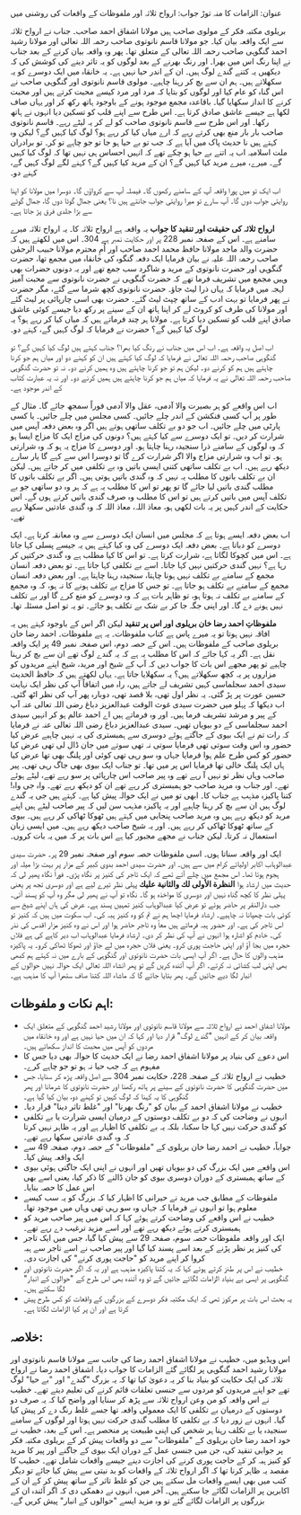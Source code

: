 عنوان: الزامات کا منہ توڑ جواب: ارواح ثلاثہ اور ملفوظات کے واقعات کی روشنی میں

بریلوی مکتبہ فكر کے مولوی صاحب ہیں مولانا اشفاق احمد صاحب۔
جناب نے ارواح ثلاثہ سے ایک واقعہ بیان کیا۔
جو مولانا قاسم نانوتوی صاحب رحمہ اللہ تعالی اور مولانا رشید احمد گنگوہی صاحب رحمہ اللہ تعالی کے متعلق تھا۔
پھر وہ واقعہ بیان کرنے کے بعد جناب نے اپنا رنگ اس میں بھرا۔
اور رنگ بھرنے کے بعد لوگوں کو یہ تاثر دینے کی کوشش کی کہ دیکھیں یہ کتنے گندے لوگ ہیں۔
ان کے اندر حیا نہیں ہے۔
یہ خانقاہ میں ایک دوسرے کو یہ سکھلاتے ہیں۔
ہم ان سے بچ کر رہنا چاہیے۔
مولوی قاسم نانوتوی اور گنگوہی صاحب نے اس گناہ کو عام کیا اور لوگوں کو بتایا کہ مرد اور مرد کیسے محبت کرتے ہیں اور محبت کرنے کا انداز سکھایا گیا۔
باقاعدہ مجمع موجود ہونے کے باوجود ہاتھ رکھ کر اور یہاں صاف لکھا ہے جیسے عاشق صادق کرتا ہے۔
اس طرح سے اپنے قلب کو تسکین دیا انہوں نے ہاتھ رکھا۔
اور اس طرح سے قاسم نانوتوی صاحب کو لے کر یہ لیٹے رہے۔
قاسم نانوتوی صاحب بار بار منع بھی کرتے رہے کہ ارے میاں کیا کر رہے ہو؟ لوگ کیا کہیں گے؟
لیکن وہ کہتے ہیں نا حدیث پاک میں آیا ہے کہ جب تو بے حیا ہو جا تو جو چاہے تو کر۔
تو برادران ملت اسلامیہ اب یہ اتنے بے حیا ہو چکے تھے کہ انہیں احساس ہی نہیں تھا کہ لوگ کیا کہیں گے۔
میرے، میرے مرید کیا کہیں گے؟ ان کے مرید کیا کہیں گے؟
کہنے لگے لوگ کہیں گے، کہنے دو۔

اب ایک تو میں پورا واقعہ آپ کے سامنے رکھوں گا۔
فیصلہ آپ سے کرواؤں گا۔
دوسرا میں مولانا کو اپنا روایتی جواب دوں گا۔
آپ سارے تو میرا روایتی جواب جانتے ہیں نا؟
یعنی جمال گوٹا دوں گا، جمال گوٹے سے بڑا جلدی فرق پڑ جاتا ہے۔

**ارواح ثلاثہ کی حقیقت اور تنقید کا جواب**
یہ واقعہ ہے ارواح ثلاثہ کا۔ یہ ارواح ثلاثہ میرے سامنے ہے۔
اس کے صفحہ نمبر 228 پر اور حکایت نمبر ہے 304۔
اس میں لکھتے ہیں کہ حضرت والد ماجد مولانا حافظ محمد احمد صاحب اور اُمِ محترم مولانا حبیب الرحمٰن صاحب رحمۃ اللہ علیہ نے بیان فرمایا ایک دفعہ گنگوہ کی خانقاہ میں مجمع تھا، حضرت گنگوہی اور حضرت نانوتوی کے مرید و شاگرد سب جمع تھے اور یہ دونوں حضرات بھی وہیں مجمع میں تشریف فرما تھے کہ حضرت گنگوہی نے حضرت نانوتوی سے محبت آمیز لہجہ میں فرمایا کہ یہاں ذرا لیٹ جاؤ۔
حضرت نانوتوی کچھ شرما سے گئے، مگر حضرت نے پھر فرمایا تو بہت ادب کے ساتھ چپٹ لیٹ گئے۔
حضرت بھی اسی چارپائی پر لیٹ گئے اور مولانا کی طرف کو کروٹ لے کر اپنا ہاتھ ان کے سینے پر رکھ دیا جیسے کوئی عاشق صادق اپنے قلب کو تسکین دیا کرتا ہے۔
مولانا ہر چند فرماتے ہیں کہ میاں کیا کر رہے ہو؟ یہ لوگ کیا کہیں گے؟ حضرت نے فرمایا کہ لوگ کہیں گے، کہنے دو۔

اب اصل یہ واقعہ ہے۔
اب اس میں جناب نے رنگ کیا بھرا؟
جناب کہتے ہیں لوگ کیا کہیں گے؟ تو گنگوہی صاحب رحمہ اللہ تعالی نے فرمایا کہ لوگ کیا کہتے ہیں ان کو کہنے دو اور میاں ہم جو کرنا چاہتے ہیں ہم کو کرنے دو۔
لیکن ہم تو جو کرنا چاہتے ہیں وہ ہمیں کرنے دو۔
نہ تو حضرت گنگوہی صاحب رحمہ اللہ تعالی نے یہ فرمایا کہ میاں ہم جو کرنا چاہتے ہیں ہمیں کرنے دو۔
اور نہ یہ عبارت کتاب کے اندر موجود ہے۔

اب اس واقعے کو ہر بصیرت والا آدمی، عقل والا آدمی فوراً سمجھ جائے گا۔
مثال کے طور پر آپ کسی فنکشن کے اندر چلے جائیں۔
کسی مجلس میں چلے جائیں۔
یا کسی پارٹی میں چلے جائیں۔
اب جو دو بے تکلف ساتھی ہوتے ہیں اگر وہ بعض دفعہ آپس میں شرارت کر دیں۔
تو ایک دوسرے سے کیا کہتے ہیں؟ دونوں کی مزاج ایک کا مزاج ایسا ہو کہ وہ لوگوں کے سامنے ذرا سنجیدہ رہنا چاہتا ہو۔
اور دوسرے کا مزاج یہ ہو کہ وہ شرارتی ہو۔
تو اب وہ شرارتی مزاج والا اگر شرارت کرے گا تو دوسرا اس سے کہے گا یار سارے دیکھ رہے ہیں۔
اب بے تکلف ساتھی کتنی ایسی باتیں وہ بے تکلفی میں کر جاتے ہیں۔
لیکن ان بے تکلف باتوں کا مطلب یہ نہیں کہ وہ گندی باتیں ہوتی ہیں۔
اگر بے تکلف باتوں کا مطلب گندی باتیں لیا جائے گا تو پھر تو اس کا مطلب یہ ہے کہ ہر وہ دو ساتھی جو بے تکلف آپس میں باتیں کرتے ہیں تو اس کا مطلب وہ صرف گندی باتیں کرتے ہوں گے۔
اس حکایت کے اندر کہیں پر یہ بات لکھی ہو، معاذ اللہ، معاذ اللہ کہ وہ گندی عادتیں سکھلا رہے تھے۔

اب بعض دفعہ ایسے ہوتا ہے کہ مجلس میں انسان ایک دوسرے سے وہ معانقہ کرتا ہے۔
ایک دوسرے کو دباتا ہے۔
بعض دفعہ ایک دوسرے کی وہ کیا کہتے ہیں یہ جیسے پسلی کہا جاتا ہے۔
اس میں کچوکا لگاتا ہے، شرارت کرتا ہے۔
تو اس کا کیا مطلب ہے وہ گندی حرکتیں کر رہا ہے؟
نہیں گندی حرکتیں نہیں کہا جاتا۔ اسے بے تکلفی کہا جاتا ہے۔
تو بعض دفعہ انسان مجمع کے سامنے بے تکلف نہیں ہونا چاہتا، سنجیدہ رہنا چاہتا ہے۔
اور بعض دفعہ انسان مجمع کے سامنے بے تکلف ہو جاتا ہے۔
تو جس کا مزاج بے تکلف ہونے کا نہ ہو، کہ وہ مجمع کے سامنے بے تکلف نہ ہوتا ہو، تو ظاہر بات ہے کہ وہ دوسرے کو منع کرے گا اور بے تکلف نہیں ہونے دے گا۔
اور اپنی جگہ جا کر بے شک بے تکلف ہو جائے۔
تو یہ تو اصل مسئلہ تھا۔

**ملفوظاتِ احمد رضا خان بریلوی اور اس پر تنقید**
لیکن اگر اس کے باوجود کہتے ہیں یہ افاقہ نہیں ہوتا تو یہ میرے پاس ہے کتاب ملفوظات۔
یہ ہے ملفوظات۔
احمد رضا خان بریلوی صاحب کے ملفوظات ہیں۔
اس کے حصہ دوم، اس صفحہ نمبر 49 پر ایک واقعہ نقل ہے۔
اگر یہ کہا جائے کہ اس کا مطلب یہ ہے کہ یہ گندے لوگ تھے ان سے بچ کر رہنا چاہیے تو پھر مجھے اس بات کا جواب دیں کہ آپ کے شیخ اور مرید، شیخ اپنے مریدوں کو مزاروں پر یہ کچھ سکھلاتے ہیں؟
یہ سکھلایا جاتا ہے۔
یہاں لکھتے ہیں کہ حافظ الحدیث سیدی احمد سجلماسی کہیں تشریف لے جاتے ہیں، راہ میں اتفاقاً آپ کی نظر ایک نہایت حسین عورت پر پڑ گئی۔
یہ نظر اول تھی، بلا قصد تھی، دوبارہ پھر آپ کی نظر اٹھ گئی۔
اب دیکھا کہ پہلو میں حضرت سیدی غوث الوقت عبدالعزیز دباغ رضی اللہ تعالی عنہ آپ کے پیر و مرشد تشریف فرما ہیں۔
اور وہ فرماتے ہیں اے احمد عالم ہو کر انہیں سیدی احمد سجلماسی کے دو بیویاں تھیں۔
سیدی عبدالعزیز دباغ رضی اللہ تعالی عنہ نے فرمایا کہ رات تم نے
ایک بیوی کے جاگتے ہوئے دوسری سے ہمبستری کی یہ نہیں چاہیے عرض کیا حضور وہ اس وقت سوتی تھی فرمایا سوتی نہ تھی سوتے میں جان ڈال لی تھی عرض کیا حضور کو کس طرح علم ہوا فرمایا جہاں وہ سو رہی تھی کوئی اور پلنگ بھی تھا عرض کیا ہاں ایک پلنگ خالی تھا فرمایا اس پر میں تھا۔
تو جناب ایک بیوی بھی جاگ رہی تھی۔
پیر صاحب وہاں نظر تو نہیں آ رہے تھے وہ پیر صاحب اس چارپائی پر سو رہے تھے، لیٹے ہوئے تھے۔
اور جناب وہ مرید صاحب جو ہمبستری کر رہے تھے ان کو دیکھ رہے تھے۔
واہ جی واہ! کتنا پاکیزہ مذہب ہے جناب کا۔
ابھی تو میں نے ایک حوالہ پیش کیا ہے۔
کہتے ہیں جی یہ گندے لوگ ہیں ان سے بچ کر رہنا چاہیے اور یہ پاکیزہ مذہب سن لیں
کہ پیر صاحب لیٹے ہیں اپنے مرید کو دیکھ رہے ہیں وہ مرید صاحب پنجابی میں کہتے ہیں ٹھوکا ٹھاکی کر رہے ہیں۔
بیوی کے ساتھ ٹھوکا ٹھاکی کر رہے ہیں۔
اور یہ شیخ صاحب دیکھ رہے ہیں۔
میں ایسی زبان استعمال نہ کرتا۔
لیکن جناب نے مجھے مجبور کیا ہے اس بات پر کہ میں یہ بات کروں۔

ایک اور واقعہ سناتا ہوں۔
اسی ملفوظات حصہ سوم اور صفحہ نمبر 29 پر۔
حضرت سیدی عبدالوہاب اکابر اولیائے کرام میں سے ہیں۔
اور حضرت سیدی احمد بدوی کبیر کے مزار پر بہت بڑا میلہ اور ہجوم ہوتا تھا۔
اس مجمع میں چلے آتے تھے کہ ایک تاجر کی کنیز پر نگاہ پڑی۔
فوراً نگاہ پھیر لی کہ حدیث میں ارشاد ہوا **النظرة الأولى لك والثانية عليك** پہلی نظر تیرے لیے ہے اور دوسری تجھ پر یعنی پہلی نظر کا کچھ گناہ نہیں اور دوسری کا مواخذہ ہو گا۔
نگاہ تو آپ نے پھیر لی مگر وہ آپ کو پسند آئی۔
جب دارالنقر پر حاضر ہوئے تو عرض کیا عبدالوہاب کنیز تمہیں پسند ہے۔
عرض کی ہاں اپنے شیخ سے کوئی بات چھپانا نہ چاہیے۔
ارشاد فرمایا اچھا ہم نے تم کو وہ کنیز ہبہ کی۔
اب سکوت میں ہیں کہ کنیز تو اس تاجر کی ہے۔
اور حضور ہبہ فرماتے ہیں معاً وہ تاجر حاضر ہوا اور اس نے وہ کنیز مزار اقدس کی نذر کی۔
خادم کو اشارہ ہوا انہوں نے آپ کی نظر کر دی۔
ارشاد فرمایا عبدالوہاب اب دیر کاہے کی ہے فلاں حجرہ میں بجا آؤ اور اپنی حاجت پوری کرو۔
یعنی فلاں حجرہ میں لے جاؤ اور ٹھوکا ٹھاکی کرو۔
یہ پاکیزہ مذہب والوں کا حال ہے۔
اگر آپ ایسی بات حضرت نانوتوی اور گنگوہی کے بارے میں نہ کہتے ہم کبھی بھی اپنی لب کشائی نہ کرتے۔
اگر آپ آئندہ کریں گے تو پھر انشاء اللہ تعالی ایک حوالہ نہیں حوالوں کے انبار لگا دیے جائیں گے۔
پھر بتایا جائے گا کہ ماشاء اللہ کتنا صاف ستھرا آپ کا مذہب ہے۔

## اہم نکات و ملفوظات:
*   مولانا اشفاق احمد نے ارواح ثلاثہ سے مولانا قاسم نانوتوی اور مولانا رشید احمد گنگوہی کے متعلق ایک واقعہ بیان کر کے انہیں "گندے لوگ" قرار دیا اور کہا کہ ان میں حیا نہیں ہے اور وہ خانقاہ میں مردوں کو آپس میں محبت کا انداز سکھاتے ہیں۔
*   اس دعوے کی بنیاد پر مولانا اشفاق احمد رضا نے ایک حدیث کا حوالہ بھی دیا جس کا مفہوم ہے کہ جب حیا نہ ہو تو جو چاہے کرے۔
*   خطیب نے ارواح ثلاثہ کے صفحہ 228، حکایت نمبر 304 سے اصل واقعہ پڑھ کر سنایا، جس میں حضرت گنگوہی کا حضرت نانوتوی کے سینے پر ہاتھ رکھنا اور حضرت نانوتوی کا شرمانا اور پھر گنگوہی کا یہ کہنا کہ لوگ کہیں تو کہنے دو، بیان کیا گیا ہے۔
*   خطیب نے مولانا اشفاق احمد کے بیان کو "رنگ بھرنا" اور "غلط تاثر دینا" قرار دیا۔
*   انہوں نے وضاحت کی کہ دو بے تکلف دوستوں کے درمیان ایسی شرارت یا بے تکلفی کو گندی حرکت نہیں کہا جا سکتا، بلکہ یہ بے تکلفی کا اظہار ہے اور یہ ظاہر نہیں کرتا کہ وہ گندی عادتیں سکھا رہے تھے۔
*   جواباً، خطیب نے احمد رضا خان بریلوی کے "ملفوظات" کے حصہ دوم، صفحہ 49 سے ایک واقعہ پیش کیا۔
*   اس واقعے میں ایک بزرگ کی دو بیویاں تھیں اور انہوں نے اپنی ایک جاگتی ہوئی بیوی کے ساتھ ہمبستری کے دوران دوسری بیوی کو جان ڈالنے کا ذکر کیا، یعنی اسے بھی اس عمل کا حصہ بنایا۔
*   ملفوظات کے مطابق جب مرید نے حیرانی کا اظہار کیا کہ بزرگ کو یہ سب کیسے معلوم ہوا تو انہوں نے فرمایا کہ جہاں وہ سو رہی تھی وہاں میں موجود تھا۔
*   خطیب نے اس واقعے کی وضاحت کرتے ہوئے کہا کہ اس میں پیر صاحب مرید کو ہمبستری کرتے ہوئے دیکھ رہے تھے اور اسے مزید ترغیب دے رہے تھے۔
*   ایک اور واقعہ ملفوظات حصہ سوم، صفحہ 29 سے پیش کیا گیا، جس میں ایک تاجر کی کنیز پر نظر پڑنے کے بعد اسے پسند کیا گیا اور پیر صاحب نے اسے تاجر سے ہبہ کروا کر اپنے مرید کو "حاجت پوری کرنے" کی اجازت دی۔
*   خطیب نے اس پر طنز کرتے ہوئے کہا کہ یہ کتنا پاکیزہ مذہب ہے اور یہ کہ اگر حضرت نانوتوی اور گنگوہی پر ایسی بے بنیاد الزامات لگائے جائیں گے تو وہ آئندہ بھی اس طرح کے "حوالوں کے انبار" لگا سکتے ہیں۔
*   یہ بحث اس بات پر مرکوز تھی کہ ایک مکتبہ فکر دوسرے کے بزرگوں کے واقعات کو کس طرح پیش کرتا ہے اور ان پر کیا الزامات لگاتا ہے۔

## خلاصہ:
اس ویڈیو میں، خطیب نے مولانا اشفاق احمد رضا کی جانب سے مولانا قاسم نانوتوی اور مولانا رشید احمد گنگوہی پر لگائے گئے الزامات کا جواب دیا۔ اشفاق احمد رضا نے ارواح ثلاثہ کی ایک حکایت کو بنیاد بنا کر یہ دعویٰ کیا تھا کہ یہ بزرگ "گندے" اور "بے حیا" لوگ تھے جو اپنے مریدوں کو مردوں سے جنسی تعلقات قائم کرنے کی تعلیم دیتے تھے۔ خطیب نے اس واقعہ کو من وعن ارواح ثلاثہ سے پڑھ کر سنایا اور واضح کیا کہ یہ صرف دو دوستوں کے درمیان بے تکلفی کا ایک معمولی واقعہ تھا جسے غلط رنگ دے کر پیش کیا گیا۔ انہوں نے زور دیا کہ بے تکلفی کا مطلب گندی حرکت نہیں ہوتا اور لوگوں کے سامنے سنجیدہ یا بے تکلف رہنا ہر شخص کی اپنی طبیعت پر منحصر ہے۔ اس کے بعد، خطیب نے خود احمد رضا خان بریلوی کے "ملفوظات" سے دو واقعات پیش کر کے بریلوی مکتبہ فکر پر جوابی تنقید کی، جن میں جنسی عمل کے دوران ایک بیوی کے جاگنے اور پیر کا مرید کو کنیز ہبہ کر کے حاجت پوری کرنے کی اجازت دینے جیسے واقعات شامل تھے۔ خطیب کا مقصد یہ ظاہر کرنا تھا کہ اگر ارواح ثلاثہ کے واقعات کو بد نیتی سے پیش کیا جائے تو دیگر کتب میں بھی ایسے واقعات مل سکتے ہیں جن کو غلط تاثر کے ساتھ پیش کر کے ان کے اکابرین پر الزامات لگائے جا سکتے ہیں۔ آخر میں، انہوں نے دھمکی دی کہ اگر آئندہ ان کے بزرگوں پر الزامات لگائے گئے تو وہ مزید ایسے "حوالوں کے انبار" پیش کریں گے۔